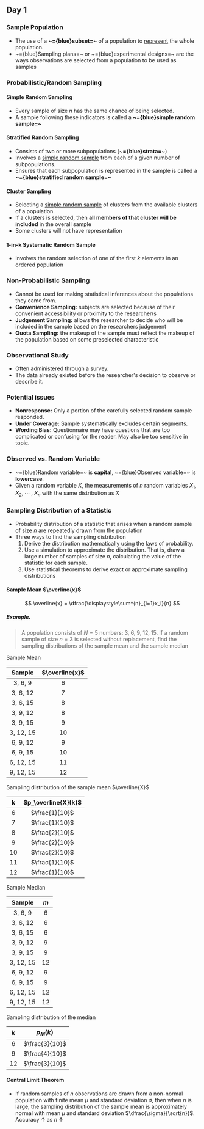 ## Day 1
### Sample Population
- The use of a **~={blue}subset=~** of a population to <u>represent</u> the whole population. 
- ~={blue}Sampling plans=~ or ~={blue}experimental designs=~ are the ways observations are selected from a population to be used as samples

### Probabilistic/Random Sampling
#### Simple Random Sampling
- Every sample of size $n$ has the same chance of being selected.
- A sample following these indicators is called a **~={blue}simple random sample=~**

#### Stratified Random Sampling
- Consists of two or more subpopulations (**~={blue}strata=~**)
- Involves a <u>simple random sample</u> from each of a given number of subpopulations.
- Ensures that each subpopulation is represented in the sample is called a **~={blue}stratified random sample=~**

#### Cluster Sampling
- Selecting a <u>simple random sample</u> of clusters from the available clusters of a population.
- If a clusters is selected, then **all members of that cluster will be included** in the overall sample
- Some clusters will not have representation

#### 1-in-k Systematic Random Sample
- Involves the random selection of one of the first $k$ elements in an ordered population

### Non-Probabilistic Sampling 
- Cannot be used for making statistical inferences about the populations they came from.
- **Convenience Sampling:** subjects are selected because of their convenient accessibility or proximity to the researcher/s
- **Judgement Sampling:** allows the researcher to decide who will be included in the sample based on the researchers judgement
- **Quota Sampling:** the makeup of the sample must reflect the makeup of the population based on some preselected characteristic

### Observational Study
- Often administered through a survey.
- The data already existed before the researcher's decision to observe or describe it.

### Potential issues
- **Nonresponse:** Only a portion of the carefully selected random sample responded.
- **Under Coverage:** Sample systematically excludes certain segments.
- **Wording Bias:** Questionnaire may have questions that are too complicated or confusing for the reader. May also be too sensitive in topic.

### Observed vs. Random Variable
- ~={blue}Random variable=~ is **capital**, ~={blue}Observed variable=~ is **lowercase**.
- Given a random variable $X$, the measurements of $n$ random variables $X_1,\; X_2,\;\cdots\;,\; X_n$ with the same distribution as $X$

### Sampling Distribution of a Statistic
- Probability distribution of a statistic that arises when a random sample of size $n$ are repeatedly drawn from the population
- Three ways to find the sampling distribution
	1. Derive the distribution mathematically using the laws of probability.
	2. Use a simulation to approximate the distribution. That is, draw a large number of samples of size $n$, calculating the value of the statistic for each sample.
	3. Use statistical theorems to derive exact or approximate sampling distributions

#### Sample Mean $\overline{x}$
$$
\overline{x} = \dfrac{\displaystyle\sum^{n}_{i=1}x_i}{n}
$$
##### Example.
> A population consists of $N=5$ numbers: $3,\; 6,\; 9,\; 12,\; 15$. If a random sample of size $n=3$ is selected without replacement, find the sampling distributions of the sample mean and the sample median

Sample Mean

|  Sample   | $\overline{x}$ |
| :-------: | :------------: |
|  3, 6, 9  |       6        |
| 3, 6, 12  |       7        |
| 3, 6, 15  |       8        |
| 3, 9, 12  |       8        |
| 3, 9, 15  |       9        |
| 3, 12, 15 |       10       |
| 6, 9, 12  |       9        |
| 6, 9, 15  |       10       |
| 6, 12, 15 |       11       |
| 9, 12, 15 |       12       |

Sampling distribution of the sample mean $\overline{X}$

|  k  | $p_\overline{X}(k)$ |
| :-: | :-----------------: |
|  6  |   $\frac{1}{10}$    |
|  7  |   $\frac{1}{10}$    |
|  8  |   $\frac{2}{10}$    |
|  9  |   $\frac{2}{10}$    |
| 10  |   $\frac{2}{10}$    |
| 11  |   $\frac{1}{10}$    |
| 12  |   $\frac{1}{10}$    |
Sample Median

|  Sample   | $m$ |
| :-------: | :-: |
|  3, 6, 9  |  6  |
| 3, 6, 12  |  6  |
| 3, 6, 15  |  6  |
| 3, 9, 12  |  9  |
| 3, 9, 15  |  9  |
| 3, 12, 15 | 12  |
| 6, 9, 12  |  9  |
| 6, 9, 15  |  9  |
| 6, 12, 15 | 12  |
| 9, 12, 15 | 12  |
Sampling distribution of the median

| ${} k {}$ | ${} p_M(k) {}$ |
| :-------: | :------------: |
|     6     | $\frac{3}{10}$ |
|     9     | $\frac{4}{10}$ |
|    12     | $\frac{3}{10}$ |

#### Central Limit Theorem
- If random samples of $n$ observations are drawn from a non-normal population with finite mean $\mu$ and standard deviation $\sigma$, then when $n$ is large, the sampling distribution of the sample mean is approximately normal with mean $\mu$ and standard deviation $\dfrac{\sigma}{\sqrt{n}}$. Accuracy ↑ as $n$ ↑